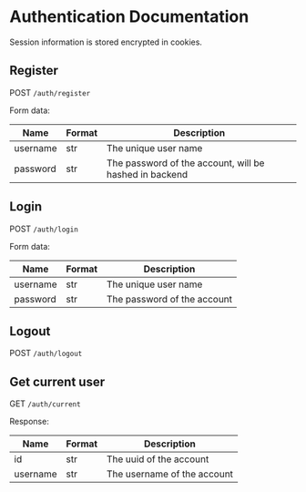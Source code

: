 # Authentication Documentation
Session information is stored encrypted in cookies. 

## Register
POST ```/auth/register```

Form data:

Name | Format | Description
-----|--------|------------
username | str | The unique user name
password | str | The password of the account, will be hashed in backend

## Login

POST ```/auth/login```

Form data:

Name | Format | Description
-----|--------|------------
username | str | The unique user name
password | str | The password of the account

## Logout

POST ```/auth/logout```

## Get current user

GET ```/auth/current```

Response:

Name | Format | Description
-----|--------|------------
id | str | The uuid of the account
username | str | The username of the account